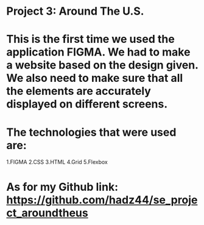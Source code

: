 # Project 3: Around The U.S.

# This is the first time we used the application FIGMA. We had to make a website based on the design given. We also need to make sure that all the elements are accurately displayed on different screens.

# The technologies that were used are:

1.FIGMA
2.CSS
3.HTML
4.Grid
5.Flexbox

# As for my Github link: https://github.com/hadz44/se_project_aroundtheus
